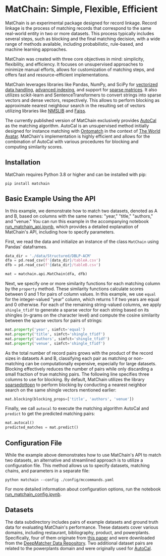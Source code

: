 # MatChain: Simple, Flexible, Efficient

MatChain is an experimental package designed for record linkage. Record linkage is the process of matching records that correspond to the same real-world entity in two or more datasets. This process typically includes several steps, such as blocking and the final matching decision, with a wide range of methods available, including probabilistic, rule-based, and machine learning approaches.

MatChain was created with three core objectives in mind: simplicity, flexibility, and efficiency. It focuses on unsupervised approaches to minimize manual efforts, allows for customization of matching steps, and offers fast and resource-efficient implementations.

MatChain leverages libraries like Pandas, NumPy, and SciPy for [vectorized data handling](https://ipython-books.github.io/45-understanding-the-internals-of-numpy-to-avoid-unnecessary-array-copying/), [advanced indexing](https://numpy.org/doc/stable/user/basics.indexing.html#advanced-indexing), and support for [sparse matrices](https://docs.scipy.org/doc/scipy/tutorial/sparse.html).
It also utilizes scikit-learn and SentenceTransformers to convert strings into sparse vectors and dense vectors, respectively. This allows to perform blocking as approximate nearest neighbour search in the resulting set of vectors utilizing libraries like [NMSLIB](https://github.com/nmslib/nmslib) and [Faiss](https://github.com/facebookresearch/faiss).

The currently published version of MatChain exclusively provides [AutoCal](https://como.ceb.cam.ac.uk/preprints/293/) as the matching algorithm. AutoCal is an unsupervised method initially designed for instance matching with [Ontomatch](https://github.com/cambridge-cares/TheWorldAvatar/tree/main/Agents/OntoMatchAgent) in the context of [The World Avatar](https://theworldavatar.io/).
MatChain's implementation is highly efficient and allows
for the combination of AutoCal with various procedures for blocking and computing similarity scores.

## Installation

MatChain requires Python 3.8 or higher and can be installed with pip:

``` console
pip install matchain
```


## Basic Example Using the API

In this example, we demonstrate how to match two datasets, denoted as A and B, based on columns with the same names: "year," "title," "authors," and "venue." You can run this example in the accompanying notebook [run_matchain_api.ipynb](https://colab.research.google.com/github/notebooks/run_matchain_api.ipynb), which provides a detailed explanation of MatChain's API, including how to specify parameters.

First, we read the data and initialize an instance of the class ```MatChain``` using Pandas' dataframes.

``` python
data_dir = './data/Structured/DBLP-ACM'
dfa = pd.read_csv(f'{data_dir}/tableA.csv')
dfb = pd.read_csv(f'{data_dir}/tableB.csv')

mat = matchain.api.MatChain(dfa, dfb)
```

Next, we specify one or more similarity functions for each matching column by the ```property``` method. These similarity functions calculate scores between 0 and 1 for pairs of column values. In this example, we use ```equal``` for the integer-valued "year" column, which returns 1 if two years are equal and 0 otherwise. For each of the remaining string-valued columns, we apply ```shingle_tfidf``` to generate a sparse vector for each string based on its shingles (n-grams on the character level) and compute the cosine similarity between the sparse vectors for pairs of strings:

``` python
mat.property('year', simfct='equal')
mat.property('title', simfct='shingle_tfidf')
mat.property('authors', simfct='shingle_tfidf')
mat.property('venue', simfct='shingle_tfidf')
```

As the total number of record pairs grows with the product of the record sizes in datasets A and B, classifying each pair as matching or non-matching can be computationally expensive, especially for large datasets. Blocking effectively reduces the number of pairs while only discarding a small fraction of true matching pairs. The following line specifies three columns to use for blocking. By default, MatChain utilizes the library [sparsedottopn](https://github.com/ing-bank/sparse_dot_topn) to perform blocking by conducting a nearest neighbor search on the same shingle vectors mentioned earlier:

``` python
mat.blocking(blocking_props=['title', 'authors', 'venue'])
```

Finally, we call ```autocal``` to execute the matching algorithm AutoCal and ```predict``` to get the predicted matching pairs:

``` python
mat.autocal()
predicted_matches = mat.predict()
```


## Configuration File

While the example above demonstrates how to use MatChain's API to match two datasets, an alternative and streamlined approach is to utilize a configuration file. This method allows us to specify datasets, matching chains, and parameters in a separate file:

``` console
python matchain --config ./config/mccommands.yaml
```

For more detailed information about configuration options, run the notebook [run_matchain_config.ipynb](https://colab.research.google.com/github/notebooks/run_matchain_config.ipynb).



## Datasets

The data subdirectory includes pairs of example datasets and ground truth data for evaluating MatChain's performance. These datasets cover various domains, including restaurant, bibliography, product, and powerplants. Specifically, four of them originate from [this paper](https://dbs.uni-leipzig.de/files/research/publications/2010-9/pdf/EvaluationOfEntityResolutionApproaches_vldb2010_CameraReady.pdf) and were downloaded from the [DeepMatcher Data Repository](https://github.com/anhaidgroup/deepmatcher/blob/master/Datasets.md). Two additional dataset pairs are related to the powerplants domain and were originally used for [AutoCal](https://como.ceb.cam.ac.uk/preprints/293/).
